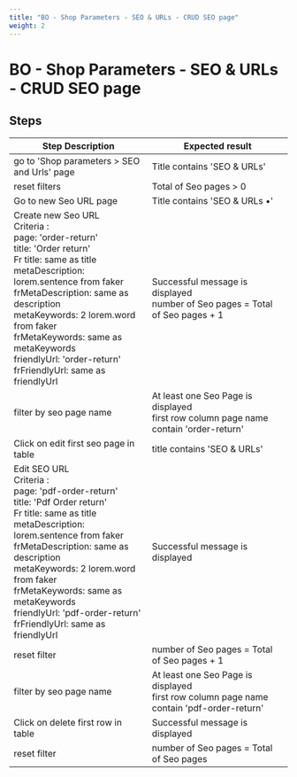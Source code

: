 ```yaml
---
title: "BO - Shop Parameters - SEO & URLs - CRUD SEO page"
weight: 2
---
```


# BO - Shop Parameters - SEO & URLs - CRUD SEO page
## Steps
| Step Description | Expected result |
| ----- | ----- |
| go to 'Shop parameters > SEO and Urls' page | Title contains 'SEO & URLs' |
| reset filters | Total of Seo pages > 0 |
| Go to new Seo URL page | Title contains 'SEO & URLs •' |
| Create new Seo URL <br>Criteria : <br>page: 'order-return'<br>title: 'Order return'<br>Fr title: same as title<br>metaDescription: lorem.sentence from faker<br>frMetaDescription: same as description<br>metaKeywords: 2 lorem.word from faker<br>frMetaKeywords: same as metaKeywords<br>friendlyUrl: 'order-return'<br>frFriendlyUrl: same as friendlyUrl | Successful message is displayed <br>number of Seo pages = Total of Seo pages + 1 |
| filter by seo page name | At least one Seo Page is displayed<br>first row column page name contain 'order-return' |
| Click on edit first seo page in table | title contains 'SEO & URLs' |
| Edit SEO URL <br>Criteria : <br>page: 'pdf-order-return'<br>title: 'Pdf Order return'<br>Fr title: same as title<br>metaDescription: lorem.sentence from faker<br>frMetaDescription: same as description<br>metaKeywords: 2 lorem.word from faker<br>frMetaKeywords: same as metaKeywords<br>friendlyUrl: 'pdf-order-return'<br>frFriendlyUrl: same as friendlyUrl | Successful message is displayed |
| reset filter | number of Seo pages = Total of Seo pages + 1 |
| filter by seo page name | At least one Seo Page is displayed<br>first row column page name contain 'pdf-order-return' |
| Click on delete first row in table | Successful message is displayed |
| reset filter | number of Seo pages = Total of Seo pages |
